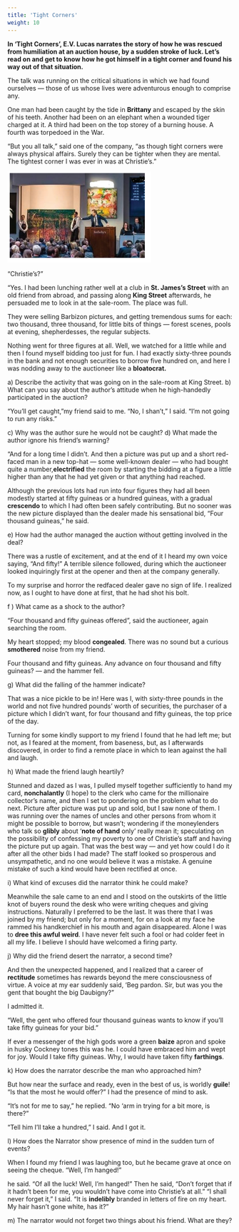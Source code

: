 ```yaml
---
title: 'Tight Corners'
weight: 10
---
```


**In ‘Tight Corners’, E.V. Lucas narrates the story of how he was rescued from humiliation at an auction house, by a sudden stroke of luck. Let’s read on and get to know how he got himself in a tight corner and found his way out of that situation.**

 The talk was running on the critical situations in which we had found ourselves — those of us whose lives were adventurous enough to comprise any.

 One man had been caught by the tide in **Brittany** and escaped by the skin of his teeth. Another had been on an elephant when a wounded tiger charged at it. A third had been on the top storey of a burning house. A fourth was torpedoed in the War.

 “But you all talk,” said one of the company, “as though tight corners were always physical affairs. Surely they can be tighter when they are mental. The tightest corner I was ever in was at Christie’s.”


![](H.png)

“Christie’s?”

 “Yes. I had been lunching rather well at a club in **St. James’s Street** with an old friend from abroad, and passing along **King Street** afterwards, he persuaded me to look in at the sale-room. The place was full.

They were selling Barbizon pictures, and getting tremendous sums for each: two thousand, three thousand, for little bits of things — forest scenes, pools at evening, shepherdesses, the regular subjects.

 Nothing went for three figures at all. Well, we watched for a little while and then I found myself bidding too just for fun. I had exactly sixty-three pounds in the bank and not enough securities to borrow five hundred on, and here I was nodding away to the auctioneer like a **bloatocrat.**

a) Describe the activity that was going on in the sale-room at King Street. 
b) What can you say about the author’s attitude when he high-handedly participated in the auction?

“You’ll get caught,”my friend said to me.
 “No, I shan’t,” I said. “I’m not going to run any risks.”

c) Why was the author sure he would not be caught?
 d) What made the author ignore his friend’s warning?

“And for a long time I didn’t. And then a picture was put up and a short red- faced man in a new top-hat — some well-known dealer — who had bought quite a number,**electrified** the room by starting the bidding at a figure a little higher than any that he had yet given or that anything had reached.

Although the previous lots had run into four figures they had all been modestly started at fifty guineas or a hundred guineas, with a gradual **crescendo** to which I had often been safely contributing. But no sooner was the new picture displayed than the dealer made his sensational bid, “Four thousand guineas,” he said.

e) How had the author managed the auction without getting involved in the deal?

There was a rustle of excitement, and at the end of it I heard my own voice saying, “And fifty!” A terrible silence followed, during which the auctioneer looked inquiringly first at the opener and then at the company generally.

 To my surprise and horror the redfaced dealer gave no sign of life. I realized now, as I ought to have done at first, that he had shot his bolt.

f ) What came as a shock to the author?

“Four thousand and fifty guineas offered”, said the auctioneer, again searching the room. 

My heart stopped; my blood **congealed**. There was no sound but a curious **smothered** noise from my friend. 

Four thousand and fifty guineas. Any advance on four thousand and fifty guineas? — and the hammer fell.

g) What did the falling of the hammer indicate?

That was a nice pickle to be in! Here was I, with sixty-three pounds in the world and not five hundred pounds’ worth of securities, the purchaser of a picture which I didn’t want, for four thousand and fifty guineas, the top price of the day.

 Turning for some kindly support to my friend I found that he had left me; but not, as I feared at the moment, from baseness, but, as I afterwards discovered, in order to find a remote place in which to lean against the hall and laugh.

h) What made the friend laugh heartily?

Stunned and dazed as I was, I pulled myself together sufficiently to hand my card, **nonchalantly** (I hope) to the clerk who came for the millionaire collector’s name, and then I set to pondering on the problem what to do next. Picture after picture was put up and sold, but I saw none of them. I was running over the names of uncles and other persons from whom it might be possible to borrow, but wasn’t; wondering if the moneylenders who talk so **glibly** about ‘**note of hand** only’ really mean it; speculating on the possibility of confessing my poverty to one of Christie’s staff and having the picture put up again. That was the best way — and yet how could I do it after all the other bids I had made? The staff looked so prosperous and unsympathetic, and no one would believe it was a mistake. A genuine mistake of such a kind would have been rectified at once.

i) What kind of excuses did the narrator think he could make?

Meanwhile the sale came to an end and I stood on the outskirts of the little knot of buyers round the desk who were writing cheques and giving instructions. Naturally I preferred to be the last. It was there that I was joined by my friend; but only for a moment, for on a look at my face he rammed his handkerchief in his mouth and again disappeared. Alone I was to **dree this awful weird**. I have never felt such a fool or had colder feet in all my life. I believe I should have welcomed a firing party.

j) Why did the friend desert the narrator, a second time?

And then the unexpected happened, and I realized that a career of **rectitude** sometimes has rewards beyond the mere consciousness of virtue. A voice at my ear suddenly said, ‘Beg pardon. Sir, but was you the gent that bought the big Daubigny?”

 I admitted it.

 “Well, the gent who offered four thousand guineas wants to know if you’ll take fifty guineas for your bid.” 

If ever a messenger of the high gods wore a green **baize** apron and spoke in husky Cockney tones this was he. I could have embraced him and wept for joy. Would I take fifty guineas. Why, I would have taken fifty **farthings**.

k) How does the narrator describe the man who approached him?

But how near the surface and ready, even in the best of us, is worldly **guile**! “Is that the most he would offer?” I had the presence of mind to ask.

 “It’s not for me to say,” he replied. “No ‘arm in trying for a bit more, is there?”

 “Tell him I’ll take a hundred,” I said. And I got it.

l) How does the Narrator show presence of mind in the sudden turn of events?

When I found my friend I was laughing too, but he became grave at once on seeing the cheque. “Well, I’m hanged!”

 he said. “Of all the luck! Well, I’m hanged!” Then he said, “Don’t forget that if it hadn’t been for me, you wouldn’t have come into Christie’s at all.” “I shall never forget it,” I said. “It is **indelibly** branded in letters of fire on my heart. My hair hasn’t gone white, has it?”

m) The narrator would not forget two things about his friend. What are they?


